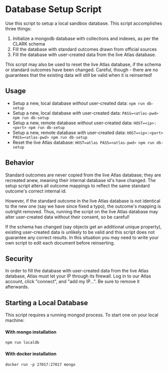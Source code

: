 # Database Setup Script

Use this script to setup a local sandbox database. This script accomplishes three things:
1) Initialize a mongodb database with collections and indexes, as per the CLARK schema
2) Fill the database with standard outcomes drawn from official sources
3) Fill the database with user-created data from the live Atlas database.

This script may also be used to reset the live Atlas database, if the schema or standard outcomes have been changed. Careful, though - there are no guarantees that the existing data will still be valid when it is reinserted!

## Usage
- Setup a new, local database _without_ user-created data: `npm run db-setup`
- Setup a new, local database _with_ user-created data: `PASS=<atlas-pwd> npm run db-setup`
- Setup a new, remote database _without_ user-created data: `HOST=<ip>:<port> npm run db-setup`
- Setup a new, remote database _with_ user-created data: `HOST=<ip>:<port> PASS=<atlas-pwd> npm run db-setup`
- Reset the live Atlas database: `HOST=atlas PASS=<atlas-pwd> npm run db-setup`

## Behavior
Standard outcomes are never copied from the live Atlas database; they are recreated anew, meaning their internal database id's have changed. The setup script alters all outcome mappings to reflect the same standard outcome's correct internal id.

However, if the standard outcome in the live Atlas database is not identical to the new one (say we have since fixed a typo), the outcome's mapping is outright removed. Thus, running the script on the live Atlas database may alter user-created data without their consent, so be careful!

If the schema has changed (say objects get an additional unique property), existing user-created data is unlikely to be valid and this script does not guarantee any correct results. In this situation you may need to write your own script to edit each document before reinserting.

## Security
In order to fill the database with user-created data from the live Atlas database, Atlas must let your IP through its firewall. Log in to our Atlas account, click "connect", and "add my IP...". Be sure to remove it afterwards.

## Starting a Local Database
This script requires a running mongod process. To start one on your local machine:

#### With mongo installation ###
``` npm run localdb ```
#### With docker installation ###
``` docker run -p 27017:27017 mongo ```